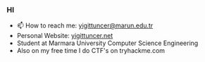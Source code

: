### HI 

- 📫 How to reach me: yigittuncer@marun.edu.tr
- Personal Website: [yigittuncer.net](http://yigittuncer.net/)
- Student at Marmara University Computer Science Engineering
- Also on my free time I do CTF's on tryhackme.com
